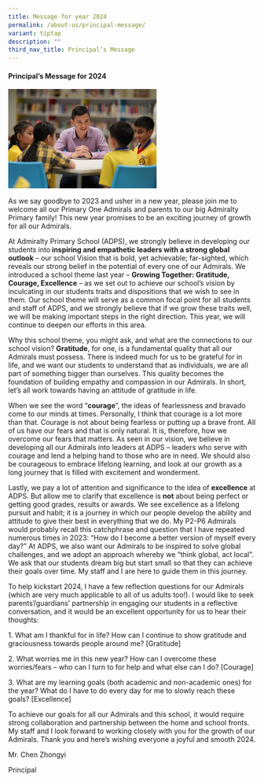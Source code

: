 ```yaml
---
title: Message for year 2024
permalink: /about-us/principal-message/
variant: tiptap
description: ""
third_nav_title: Principal’s Message
---
```

<h4><strong>Principal’s Message for 2024</strong></h4><p></p><div class="isomer-image-wrapper"><img style="width: 60%;" height="auto" width="100%" alt="Principal" src="/images/Principal1.jpg"></div><p>As we say goodbye to 2023 and usher in a new year, please join me to welcome all our Primary One Admirals and parents to our big Admiralty Primary family! This new year promises to be an exciting journey of growth for all our Admirals.</p><p>At Admiralty Primary School (ADPS), we strongly believe in developing our students into<strong> inspiring and empathetic leaders with a strong global outlook</strong> – our school Vision that is bold, yet achievable; far-sighted, which reveals our strong belief in the potential of every one of our Admirals. We introduced a school theme last year – <strong>Growing Together: Gratitude, Courage, Excellence</strong> – as we set out to achieve our school’s vision by inculcating in our students traits and dispositions that we wish to see in them. Our school theme will serve as a common focal point for all students and staff of ADPS, and we strongly believe that if we grow these traits well, we will be making important steps in the right direction. This year, we will continue to deepen our efforts in this area.</p><p>Why this school theme, you might ask, and what are the connections to our school vision? <strong>Gratitude</strong>, for one, is a fundamental quality that all our Admirals must possess. There is indeed much for us to be grateful for in life, and we want our students to understand that as individuals, we are all part of something bigger than ourselves. This quality becomes the foundation of building empathy and compassion in our Admirals. In short, let’s all work towards having an attitude of gratitude in life.</p><p>When we see the word “<strong>courage</strong>”, the ideas of fearlessness and bravado come to our minds at times. Personally, I think that courage is a lot more than that. Courage is not about being fearless or putting up a brave front. All of us have our fears and that is only natural. It is, therefore, how we overcome our fears that matters. As seen in our vision, we believe in developing all our Admirals into leaders at ADPS – leaders who serve with courage and lend a helping hand to those who are in need. We should also be courageous to embrace lifelong learning, and look at our growth as a long journey that is filled with excitement and wonderment.</p><p>Lastly, we pay a lot of attention and significance to the idea of <strong>excellence</strong> at ADPS. But allow me to clarify that excellence is <strong>not</strong> about being perfect or getting good grades, results or awards. We see excellence as a lifelong pursuit and habit; it is a journey in which our people develop the ability and attitude to give their best in everything that we do. My P2-P6 Admirals would probably recall this catchphrase and question that I have repeated numerous times in 2023: “How do I become a better version of myself every day?” At ADPS, we also want our Admirals to be inspired to solve global challenges, and we adopt an approach whereby we “think global, act local”. We ask that our students dream big but start small so that they can achieve their goals over time. My staff and I are here to guide them in this journey.</p><p>To help kickstart 2024, I have a few reflection questions for our Admirals (which are very much applicable to all of us adults too!). I would like to seek parents’/guardians’ partnership in engaging our students in a reflective conversation, and it would be an excellent opportunity for us to hear their thoughts:</p><p>1. What am I thankful for in life? How can I continue to show gratitude and graciousness towards people around me? [Gratitude]</p><p>2. What worries me in this new year? How can I overcome these worries/fears – who can I turn to for help and what else can I do? [Courage]</p><p>3. What are my learning goals (both academic and non-academic ones) for the year? What do I have to do every day for me to slowly reach these goals? [Excellence]</p><p></p><p>To achieve our goals for all our Admirals and this school, it would require strong collaboration and partnership between the home and school fronts. My staff and I look forward to working closely with you for the growth of our Admirals. Thank you and here’s wishing everyone a joyful and smooth 2024.</p><p>Mr. Chen Zhongyi</p><p>Principal</p><p></p>